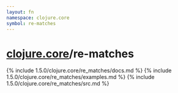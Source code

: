 ```yaml
---
layout: fn
namespace: clojure.core
symbol: re-matches
---
```


# [clojure.core](../)/re-matches

{% include 1.5.0/clojure.core/re_matches/docs.md %}
{% include 1.5.0/clojure.core/re_matches/examples.md %}
{% include 1.5.0/clojure.core/re_matches/src.md %}

